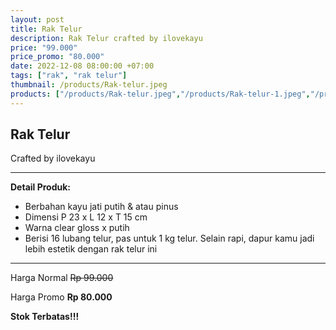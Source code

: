 ```yaml
---
layout: post
title: Rak Telur
description: Rak Telur crafted by ilovekayu
price: "99.000"
price_promo: "80.000"
date: 2022-12-08 08:00:00 +07:00
tags: ["rak", "rak telur"]
thumbnail: /products/Rak-telur.jpeg
products: ["/products/Rak-telur.jpeg","/products/Rak-telur-1.jpeg","/products/Rak-telur-2.jpeg","/products/Rak-telur-3.jpeg"]
---
```


## Rak Telur ##

Crafted by ilovekayu

---

**Detail Produk:**

* Berbahan kayu jati putih & atau pinus
* Dimensi P 23 x L 12 x T 15 cm
* Warna clear gloss x putih
* Berisi 16 lubang telur, pas untuk 1 kg telur. Selain rapi, dapur kamu jadi lebih estetik dengan rak telur ini 

---

Harga Normal ~~Rp 99.000~~

Harga Promo **Rp 80.000**

**Stok Terbatas!!!**
